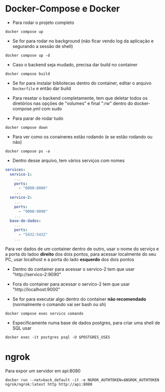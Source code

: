 # Docker-Compose e Docker
- Para rodar o projeto completo
```shell
docker compose up
```
- Se for para rodar no background (não ficar vendo log da aplicação e segurando a sessão de shell)

```shell
docker compose up -d
```

- Caso o backend seja mudado, precisa dar build no container
```shell
docker compose build
```
- Se for para instalar bibliotecas dentro do container, editar o arquivo `Dockerfile` e então dar build


- Para resetar o backend completamente, tem que deletar todos os diretórios nas opções de "volumes" e final ":rw" dentro do docker-compose.yml com sudo


- Para parar de rodar tudo
```shell
docker compose down
```


- Para ver como os conaineres estão rodando (e se estão rodando ou não)
```shell
docker compose ps -a
```

- Dentro desse arquivo, tem vários serviços com nomes
```yaml
services:
  servico-1:
    ...
    ports:
      - "8080:8080"
    ...
  servico-2:
    ...
    ports:
      - "9000:9090"
    ...
  base-de-dados:
    ...
    ports:
      - "5432:5432"
    ...
```
Para ver dados de um container dentro de outro, usar o nome do serviço e a porta do ladoo **direito** dos dois pontos, para acessar localmente do seu PC, usar localhost e a porta do lado **esquerdo** dos dois pontos
- Dentro do container para acessar o servico-2 tem que usar "http://servico-2:9090"
- Fora do container para acessar o servico-2 tem que usar "http://localhost:9000"


- Se for para executar algo dentro do container **não recomendado** (normalmente o comando vai ser bash ou sh)
```shell
docker compose exec servico comando
```

- Especificamente numa base de dados postgres, para criar uma shell de SQL usar
```shell
docker exec -it postgres psql -U $POSTGRES_USES
```

# ngrok
Para expor um servidor em api:8080
```shell
docker run --net=back_default -it -e NGROK_AUTHTOKEN=$NGROK_AUTHTOKEN ngrok/ngrok:latest http http://api:8080
```
